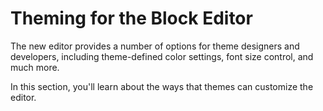 # Theming for the Block Editor

The new editor provides a number of options for theme designers and developers, including theme-defined color settings, font size control, and much more.

In this section, you'll learn about the ways that themes can customize the editor.
